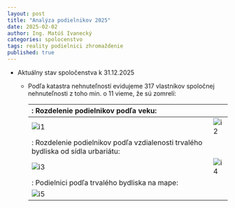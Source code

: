 ```yaml
---
layout: post
title: "Analýza podielnikov 2025"
date: 2025-02-02
author: Ing. Matúš Ivanecký
categories: spolocenstvo
tags: reality podielnici zhromaždenie
published: true
---
```


- Aktuálny stav spoločenstva k 31.12.2025
  - Podľa katastra nehnuteľností evidujeme 317 vlastníkov spoločnej nehnuteľnosti z toho min. o 11 vieme, že sú zomrelí:
    
      |: Rozdelenie podielnikov podľa veku:   ||
      |:---|:---|
      |![i1][cell-image1] |![i2][cell-image2] |
      |: Rozdelenie podielnikov podľa vzdialenosti trvalého bydliska od sídla urbariátu: ||
      | ![i3][cell-image3] | ![i4][cell-image4] |
      |: Podielnici podľa trvalého bydliska na mape: ||
      |![i5][cell-image5] ||

      [cell-image1]: [https://github.com/user-attachments/assets/2231be97-00a2-43ed-8c90-61ed6fffb2ee] "img1"
      [cell-image2]: [https://github.com/user-attachments/assets/1cd0e3a3-1aa0-4c58-b844-5c9ca498ea24] "img2"
      [cell-image3]: [https://github.com/user-attachments/assets/f0166fb0-bdc1-4765-8ca9-7b310ffb79a9] "img3"
      [cell-image4]: [https://github.com/user-attachments/assets/4d9baa61-4010-4db9-aca6-8229a341fe37] "img4"
      [cell-image5]: [https://github.com/user-attachments/assets/8cc1ad2a-9d90-43d9-ab92-cf646501341b] "img5"
        


